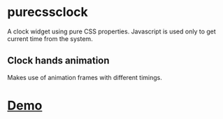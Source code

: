 # purecssclock
A clock widget using pure CSS properties. Javascript is used only to get current time from the system.

## Clock hands animation
Makes use of animation frames with different timings.

# [Demo](http://codepen.io/shanksrepo/pen/XmYBZx)
